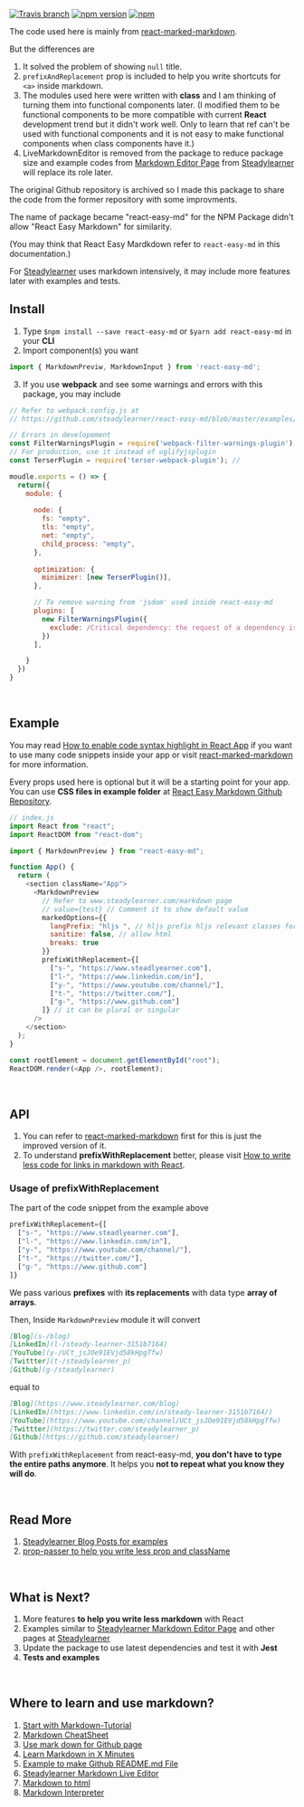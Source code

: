<!-- 
 Post{ 
   title: "React Easy Markdown",
   subtitle:  "Some React components to help you write markdown with ease.",
   image:  "/code/React.png",
   image_decription: "React Image from the website",
   tags: "markdown React NPM react-easy-md",
   theme: "npm",
 }
-->

<!-- Use yours instead later
[![Travis branch](https://img.shields.io/travis/Vincent-P/react-marked-markdown/master.svg?maxAge=2592000)]()
[![npm version](https://badge.fury.io/js/react-marked-markdown.svg)](https://badge.fury.io/js/react-marked-markdown)
[![npm](https://img.shields.io/npm/dt/react-marked-markdown.svg?maxAge=2592000)]()
-->

<!-- Shortcut -->

[react-marked-markdown]: https://github.com/Vincent-P/react-marked-markdown
[React Easy Markdown Github Repository]: https://github.com/steadylearner/react-easy-md
[Codesandbox for react-easy-md]: https://codesandbox.io/s/wz9pp1xpn8
[How to enable code syntax highlight in React App]: https://medium.com/@steadylearner/how-to-enable-code-syntax-highlight-in-react-app-38463498fa6e

<!-- \Shortcut -->

<!-- Steadylearner -->

[Steadylearner]: https://www.steadylearner.com/
[Blog]: https://www.steadylearner.com/blog
[Markdown]: https://www.steadylearner.com/markdown
[prop-passer]: https://www.npmjs.com/package/prop-passer
[How to write less code for links in markdown with React]: https://www.steadylearner.com/blog/read/How-to-write-less-code-for-links-in-markdown-with-React
<!-- \Steadylearner -->



<!-- What I have to do later -->
<!--
  1. Update outdated packages and write your own package.json
  2. Organize folder structure to use Jest and Enzyme 
  3. Write some tests
  4. Include real example from https://www.steadylearner.com/markdown
-->

<!-- Shortcut -->

[react-marked-markdown]: https://github.com/Vincent-P/react-marked-markdown
[React Easy Markdown Github Repository]: https://github.com/steadylearner/react-easy-md
[Codesandbox for react-easy-md]: https://codesandbox.io/s/wz9pp1xpn8
[How to enable code syntax highlight in React App]: https://medium.com/@steadylearner/how-to-enable-code-syntax-highlight-in-react-app-38463498fa6e
[How to write less code for links in markdown with React]: https://www.steadylearner.com/blog/read/How-to-write-less-code-for-links-in-markdown-with-React

<!-- \Shortcut -->

<!-- Steadylearner -->

[Steadylearner]: https://www.steadylearner.com/
[Blog]: https://www.steadylearner.com/blog
[Markdown]: https://www.steadylearner.com/markdown
[prop-passer]: https://www.npmjs.com/package/prop-passer

<!-- \Steadylearner -->

[![Travis branch](https://img.shields.io/travis/Steadylearner/react-easy-md/master.svg?maxAge=2592000)]() [![npm version](https://badge.fury.io/js/react-easy-md.svg)](https://badge.fury.io/js/react-easy-md) [![npm](https://img.shields.io/npm/dt/react-easy-md.svg?maxAge=2592000)]()

The code used here is mainly from [react-marked-markdown][react-marked-markdown].

But the differences are 

1. It solved the problem of showing `null` title. 
2. `prefixAndReplacement` prop is included to help you write shortcuts for `<a>` inside markdown.
3. The modules used here were written with **class** and I am thinking of turning them into functional components later.
(I modified them to be functional components to be more compatible with current **React** development trend but it didn't work well. Only to learn that ref can't be used with functional components and it is not easy to make functional components when class components have it.)
4. LiveMarkdownEditor is removed from the package to reduce package size and example codes from [Markdown Editor Page][Markdown] from [Steadylearner][Steadylearner] will replace its role later. 

The original Github repository is archived so I made this package to share the code from the former repository with some improvments. 

The name of package became "react-easy-md" for the NPM Package didn't allow "React Easy Markdown" for similarity.

(You may think that React Easy Mardkdown refer to `react-easy-md` in this documentation.)

For [Steadylearner][Steadylearner] uses markdown intensively, it may include more features later with examples and tests.

## Install

1. Type `$npm install --save react-easy-md` or `$yarn add react-easy-md` in your **CLI**
2. Import component(s) you want
```js
import { MarkdownPreviw, MarkdownInput } from 'react-easy-md';
```

3. If you use **webpack** and see some warnings and errors with this package, you may include

```js
// Refer to webpack.config.js at
// https://github.com/steadylearner/react-easy-md/blob/master/examples/config/webpack.config.js

// Errors in developement
const FilterWarningsPlugin = require('webpack-filter-warnings-plugin');
// For production, use it instead of uglifyjsplugin
const TerserPlugin = require('terser-webpack-plugin'); //

moudle.exports = () => {
  return({
    module: {
      
      node: {
	    fs: "empty",
	    tls: "empty",
	    net: "empty",
	    child_process: "empty",
      },
 
      optimization: {
        minimizer: [new TerserPlugin()],
      },

      // To remove warning from 'jsdom' used inside react-easy-md 
      plugins: [
        new FilterWarningsPlugin({
	      exclude: /Critical dependency: the request of a dependency is an expression/,
	    })
      ],

    }
  })
}
```

<br />

## Example

You may read [How to enable code syntax highlight in React App] if you want to use many code snippets inside your app or visit [react-marked-markdown][react-marked-markdown] for more information.

Every props used here is optional but it will be a starting point for your app. You can use **CSS files in example folder** at [React Easy Markdown Github Repository][React Easy Markdown Github Repository].
 
```js
// index.js
import React from "react";
import ReactDOM from "react-dom";

import { MarkdownPreview } from "react-easy-md";

function App() {
  return (
    <section className="App">
      <MarkdownPreview
        // Refer to www.steadylearner.com/markdown page
        // value={test} // Comment it to show default value
        markedOptions={{
          langPrefix: "hljs ", // hljs prefix hljs relevant classes for styling
          sanitize: false, // allow html
          breaks: true
        }}
        prefixWithReplacement={[
          ["s-", "https://www.steadlyearner.com"],
          ["l-", "https://www.linkedin.com/in"],
          ["y-", "https://www.youtube.com/channel/"],
          ["t-", "https://twitter.com/"],
          ["g-", "https://www.github.com"]
        ]} // it can be plural or singular
      />
    </section>
  );
}

const rootElement = document.getElementById("root");
ReactDOM.render(<App />, rootElement);

```

<br />

## API

1. You can refer to [react-marked-markdown][react-marked-markdown] first for this is just the improved version of it.
2. To understand **prefixWithReplacement** better, please visit [How to write less code for links in markdown with React][How to write less code for links in markdown with React].

### Usage of prefixWithReplacement

The part of the code snippet from the example above
```jsx
prefixWithReplacement={[
  ["s-", "https://www.steadlyearner.com"],
  ["l-", "https://www.linkedin.com/in"],
  ["y-", "https://www.youtube.com/channel/"],
  ["t-", "https://twitter.com/"],
  ["g-", "https://www.github.com"]
]} 
```

We pass various **prefixes** with **its replacements** with data type **array of arrays**.

Then, Inside `MarkdownPreview` module it will convert 
```md
[Blog](s-/blog)
[LinkedIn](l-/steady-learner-3151b7164)
[YouTube](y-/UCt_jsJOe91EVjd58kHpgTfw)
[Twittter](t-/steadylearner_p)
[Github](g-/steadylearner)
```

equal to

```md
[Blog](https://www.steadylearner.com/blog)
[LinkedIn](https://www.linkedin.com/in/steady-learner-3151b7164/)
[YouTube](https://www.youtube.com/channel/UCt_jsJOe91EVjd58kHpgTfw)
[Twittter](https://twitter.com/steadylearner_p)
[Github](https://github.com/steadylearner)
```

With `prefixWithReplacement` from react-easy-md, **you don't have to type the entire paths anymore**. It helps you **not to repeat what you know they will do**.

<br />

<h2 class="red-white"> Read More </h2>

1. [Steadylearner Blog Posts for examples][blog]
2. [prop-passer to help you write less prop and className][prop-passer]

<br />

<h2 class="blue"> What is Next? </h2>

1. More features **to help you write less markdown** with React
2. Examples similar to [Steadylearner Markdown Editor Page][markdown] and other pages at [Steadylearner][Steadylearner]
3. Update the package to use latest dependencies and test it with **Jest**
4. **Tests and examples**

<br />

## Where to learn and use markdown?

 [Markdown-Tutorial]: https://www.markdowntutorial.com/

 1. [Start with Markdown-Tutorial][Markdown-Tutorial]
 2. [Markdown CheatSheet](https://github.com/adam-p/markdown-here/wiki/Markdown-Cheatsheet)
 3. [Use mark down for Github page](https://help.github.com/articles/getting-started-with-writing-and-formatting-on-github/)
 4. [Learn Markdown in X Minutes](https://learnxinyminutes.com/docs/markdown)
 5. [Example to make Github README.md File](https://gist.github.com/PurpleBooth/109311bb0361f32d87a2)
 6. [Steadylearner Markdown Live Editor][markdown]
 7. [Markdown to html](https://markdowntohtml.com/)
 8. [Markdown Interpreter](https://dillinger.io/)


